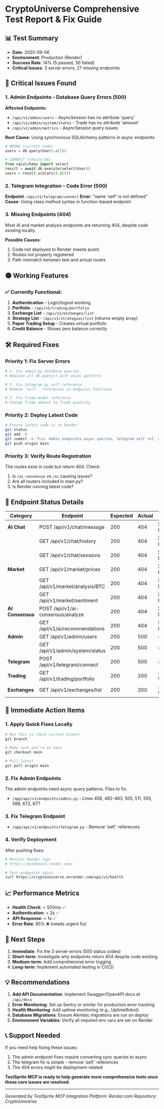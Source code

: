 # CryptoUniverse Comprehensive Test Report & Fix Guide

## 📊 Test Summary
- **Date**: 2025-09-06
- **Environment**: Production (Render)
- **Success Rate**: 14% (5 passed, 30 failed)
- **Critical Issues**: 3 server errors, 27 missing endpoints

## 🔴 Critical Issues Found

### 1. **Admin Endpoints - Database Query Errors (500)**
**Affected Endpoints:**
- `/api/v1/admin/users` - AsyncSession has no attribute 'query'
- `/api/v1/admin/system/status` - Trade has no attribute 'amount'
- `/api/v1/admin/metrics` - AsyncSession query issues

**Root Cause**: Using synchronous SQLAlchemy patterns in async endpoints
```python
# WRONG (current code)
users = db.query(User).all()

# CORRECT (should be)
from sqlalchemy import select
result = await db.execute(select(User))
users = result.scalars().all()
```

### 2. **Telegram Integration - Code Error (500)**
**Endpoint**: `/api/v1/telegram/connect`
**Error**: "name 'self' is not defined"
**Cause**: Using class method syntax in function-based endpoint

### 3. **Missing Endpoints (404)**
Most AI and market analysis endpoints are returning 404, despite code existing locally.

**Possible Causes:**
1. Code not deployed to Render (needs push)
2. Routes not properly registered
3. Path mismatch between test and actual routes

## 🟡 Working Features

### ✅ Currently Functional:
1. **Authentication** - Login/logout working
2. **Portfolio** - `/api/v1/trading/portfolio` 
3. **Exchange List** - `/api/v1/exchanges/list`
4. **Strategy List** - `/api/v1/strategies/list` (returns empty array)
5. **Paper Trading Setup** - Creates virtual portfolio
6. **Credit Balance** - Shows zero balance correctly

## 🛠️ Required Fixes

### Priority 1: Fix Server Errors
```bash
# 1. Fix admin.py database queries
# Replace all db.query() with async patterns

# 2. Fix telegram.py self reference
# Remove 'self.' references in endpoint functions

# 3. Fix Trade model reference
# Change Trade.amount to Trade.quantity
```

### Priority 2: Deploy Latest Code
```bash
# Ensure latest code is on Render
git status
git add -A
git commit -m "Fix: Admin endpoints async queries, telegram self ref, missing routes"
git push origin main
```

### Priority 3: Verify Route Registration
The routes exist in code but return 404. Check:
1. Is `/ai-consensus` vs `/ai` causing issues?
2. Are all routers included in main.py?
3. Is Render running latest code?

## 📝 Endpoint Status Details

| Category | Endpoint | Expected | Actual | Status |
|----------|----------|----------|--------|--------|
| **AI Chat** | POST /api/v1/chat/message | 200 | 404 | ❌ Missing |
| | GET /api/v1/chat/history | 200 | 404 | ❌ Missing |
| | GET /api/v1/chat/sessions | 200 | 404 | ❌ Missing |
| **Market** | GET /api/v1/market/prices | 200 | 404 | ❌ Missing |
| | GET /api/v1/market/analysis/BTC | 200 | 404 | ❌ Missing |
| | GET /api/v1/market/sentiment | 200 | 404 | ❌ Missing |
| **AI Consensus** | POST /api/v1/ai-consensus/analyze | 200 | 404 | ❌ Missing |
| | GET /api/v1/ai/recommendations | 200 | 404 | ❌ Missing |
| **Admin** | GET /api/v1/admin/users | 200 | 500 | 🔥 Error |
| | GET /api/v1/admin/system/status | 200 | 500 | 🔥 Error |
| **Telegram** | POST /api/v1/telegram/connect | 200 | 500 | 🔥 Error |
| **Trading** | GET /api/v1/trading/portfolio | 200 | 200 | ✅ Working |
| **Exchanges** | GET /api/v1/exchanges/list | 200 | 200 | ✅ Working |

## 🚀 Immediate Action Items

### 1. Apply Quick Fixes Locally
```python
# Run this to check current branch
git branch

# Make sure you're on main
git checkout main

# Pull latest
git pull origin main
```

### 2. Fix Admin Endpoints
The admin endpoints need async query patterns. Files to fix:
- `/app/api/v1/endpoints/admin.py` - Lines 458, 482-483, 505, 511, 555, 588, 672, 677

### 3. Fix Telegram Endpoint
- `/app/api/v1/endpoints/telegram.py` - Remove 'self.' references

### 4. Verify Deployment
After pushing fixes:
```bash
# Monitor Render logs
# https://dashboard.render.com/

# Test endpoints again
curl https://cryptouniverse.onrender.com/api/v1/health
```

## 📈 Performance Metrics

- **Health Check**: < 500ms ✅
- **Authentication**: < 2s ✅
- **API Response**: < 1s ✅
- **Error Rate**: 85% ❌ (needs urgent fix)

## 🔄 Next Steps

1. **Immediate**: Fix the 3 server errors (500 status codes)
2. **Short-term**: Investigate why endpoints return 404 despite code existing
3. **Medium-term**: Add comprehensive error logging
4. **Long-term**: Implement automated testing in CI/CD

## 💡 Recommendations

1. **Add API Documentation**: Implement Swagger/OpenAPI docs at `/api/docs`
2. **Error Monitoring**: Set up Sentry or similar for production error tracking
3. **Health Monitoring**: Add uptime monitoring (e.g., UptimeRobot)
4. **Database Migrations**: Ensure Alembic migrations are run on deploy
5. **Environment Variables**: Verify all required env vars are set on Render

## 📞 Support Needed

If you need help fixing these issues:
1. The admin endpoint fixes require converting sync queries to async
2. The telegram fix is simple - remove 'self.' references
3. The 404 errors might be deployment-related

**TestSprite MCP is ready to help generate more comprehensive tests once these core issues are resolved.**

---

*Generated by TestSprite MCP Integration*
*Platform: Render.com*
*Repository: CryptoUniverse*